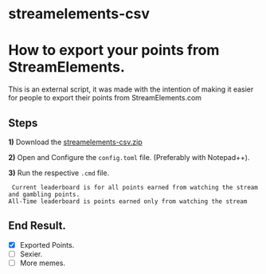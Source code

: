 # streamelements-csv

# How to export your points from StreamElements.
This is an external script, it was made with the intention of making it easier for people to export their points from StreamElements.com

## Steps

**1)** Download the [streamelements-csv.zip](https://github.com/pwnyy/streamelements-csv-fork/releases/tag/Latest) 

**2)** Open and Configure the ```config.toml``` file. (Preferably with Notepad++). 

**3)** Run the respective ```.cmd``` file.  


``` Current leaderboard is for all points earned from watching the stream and gambling points.```  
```All-Time leaderboard is points earned only from watching the stream```


## End Result.
- [x] Exported Points.
- [ ] Sexier.
- [ ] More memes.
